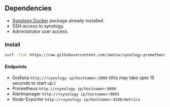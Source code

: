 ## Dependencies
- [Synology Docker](https://www.synology.com/en-global/dsm/packages/Docker) package already installed.
- SSH access to synology.
- Administrator user access.


### Install
```bash
curl -fsSL https://raw.githubusercontent.com/imotov/synology-prometheus/master/setup | sudo sh
```

#### Endpoints
- Grafana `http://<synology ip/hostname>:3000` (this may take upto 15 seconds to start up.)
- Prometheus `http://<synology ip/hostname>:9090`
- Alertmanager `http://<synology ip/hostname>:9093`
- Node-Exporter `http://<synology ip/hostname>:9100/metrics`
